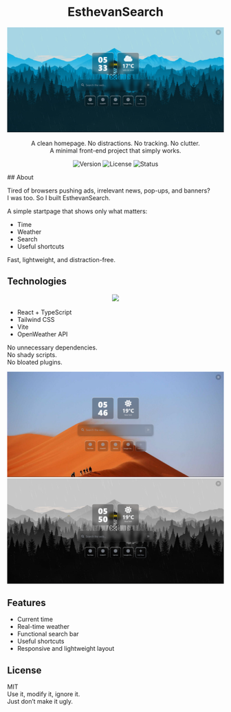 <h1 align="center">EsthevanSearch</h1>

<img src="preview/screen.png" alt="Screenshot">

<p align="center">
A clean homepage. No distractions. No tracking. No clutter.<br>
A minimal front-end project that simply works.
</p>
<p align="center">
  <img src="https://img.shields.io/badge/version-1.0.0-blue" alt="Version">
  <img src="https://img.shields.io/badge/license-MIT-green" alt="License">
  <img src="https://img.shields.io/badge/status-active-brightgreen" alt="Status">
</p>
## About

Tired of browsers pushing ads, irrelevant news, pop-ups, and banners?  
I was too. So I built EsthevanSearch.  

A simple startpage that shows only what matters:  
- Time  
- Weather  
- Search  
- Useful shortcuts  

Fast, lightweight, and distraction-free.

## Technologies

<p align="center">
  <img src="https://skillicons.dev/icons?i=react,ts,tailwind,vite" />
</p>

- React + TypeScript  
- Tailwind CSS  
- Vite  
- OpenWeather API  

No unnecessary dependencies.  
No shady scripts.  
No bloated plugins.  

<img src="preview/screen1.png" alt="Screenshot">
<img src="preview/screen2.png" alt="Screenshot">



## Features

- Current time  
- Real-time weather  
- Functional search bar  
- Useful shortcuts  
- Responsive and lightweight layout  

## License

MIT  
Use it, modify it, ignore it.  
Just don’t make it ugly.
